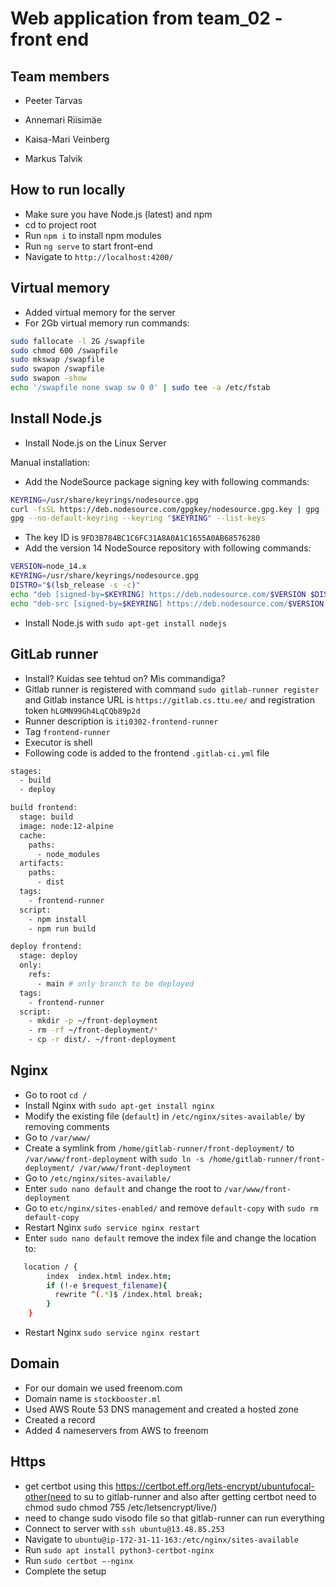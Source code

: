 # Web application from team_02 - front end

## Team members

  - Peeter Tarvas

  - Annemari Riisimäe

  - Kaisa-Mari Veinberg

  - Markus Talvik

## How to run locally

  - Make sure you have Node.js (latest) and npm
  - cd to project root
  - Run `npm i` to install npm modules
  - Run `ng serve` to start front-end
  - Navigate to `http://localhost:4200/`
  

## Virtual memory

 - Added virtual memory for the server
 - For 2Gb virtual memory run commands:
```bash
sudo fallocate -l 2G /swapfile  
sudo chmod 600 /swapfile  
sudo mkswap /swapfile  
sudo swapon /swapfile  
sudo swapon -show  
echo '/swapfile none swap sw 0 0' | sudo tee -a /etc/fstab
```


## Install Node.js

 - Install Node.js on the Linux Server
   
 Manual installation: 
 - Add the NodeSource package signing key with following commands:
```bash
KEYRING=/usr/share/keyrings/nodesource.gpg
curl -fsSL https://deb.nodesource.com/gpgkey/nodesource.gpg.key | gpg --dearmor | sudo tee "$KEYRING" >/dev/null
gpg --no-default-keyring --keyring "$KEYRING" --list-keys
```
 - The key ID is `9FD3B784BC1C6FC31A8A0A1C1655A0AB68576280`
 - Add the version 14 NodeSource repository with following commands:
```bash
VERSION=node_14.x
KEYRING=/usr/share/keyrings/nodesource.gpg
DISTRO="$(lsb_release -s -c)"
echo "deb [signed-by=$KEYRING] https://deb.nodesource.com/$VERSION $DISTRO main" | sudo tee /etc/apt/sources.list.d/nodesource.list
echo "deb-src [signed-by=$KEYRING] https://deb.nodesource.com/$VERSION $DISTRO main" | sudo tee -a /etc/apt/sources.list.d/nodesource.list
```
 - Install Node.js with `sudo apt-get install nodejs`

## GitLab runner

 - Install? Kuidas see tehtud on? Mis commandiga?
 - Gitlab runner is registered with command `sudo gitlab-runner register` 
   and Gitlab instance URL is `https://gitlab.cs.ttu.ee/` and registration token `hLGMN99Gh4LqCQb89p2d`
 - Runner description is `iti0302-frontend-runner`
 - Tag `frontend-runner`
 - Executor is shell
 - Following code is added to the frontend `.gitlab-ci.yml` file

```bash
stages:
  - build
  - deploy

build frontend:
  stage: build
  image: node:12-alpine
  cache:
    paths:
      - node_modules
  artifacts:
    paths:
      - dist
  tags:
    - frontend-runner
  script:
    - npm install
    - npm run build

deploy frontend:
  stage: deploy
  only:
    refs:
      - main # only branch to be deployed
  tags:
    - frontend-runner
  script:
    - mkdir -p ~/front-deployment
    - rm -rf ~/front-deployment/*
    - cp -r dist/. ~/front-deployment
```

## Nginx

 - Go to root `cd /`
 - Install Nginx with `sudo apt-get install nginx`
 - Modify the existing file (`default`) in `/etc/nginx/sites-available/` by removing comments
 - Go to `/var/www/`
 - Create a symlink from `/home/gitlab-runner/front-deployment/` to `/var/www/front-deployment` with `sudo ln -s /home/gitlab-runner/front-deployment/ /var/www/front-deployment`
 - Go to `/etc/nginx/sites-available/`
 - Enter `sudo nano default` and change the root to `/var/www/front-deployment`
 - Go to `etc/nginx/sites-enabled/` and remove `default-copy` with `sudo rm default-copy`
 - Restart Nginx `sudo service nginx restart`
 - Enter `sudo nano default` remove the index file and change the location to:
```bash
   location / {
        index  index.html index.htm;
        if (!-e $request_filename){
          rewrite ^(.*)$ /index.html break;
        }
    }
```
 - Restart Nginx `sudo service nginx restart`

## Domain

 - For our domain we used freenom.com
 - Domain name is `stockbooster.ml`
 - Used AWS Route 53 DNS management and created a hosted zone
 - Created a record
 - Added 4 nameservers from AWS to freenom

## Https

  - get certbot using this https://certbot.eff.org/lets-encrypt/ubuntufocal-other(need to su to gitlab-runner and also after getting certbot need to chmod sudo chmod 755 /etc/letsencrypt/live/)
  - need to change sudo visodo file so that gitlab-runner can run everything
  - Connect to server with `ssh ubuntu@13.48.85.253`
  - Navigate to `ubuntu@ip-172-31-11-163:/etc/nginx/sites-available`
  - Run `sudo apt install python3-certbot-nginx`
  - Run `sudo certbot –-nginx`
  - Complete the setup
